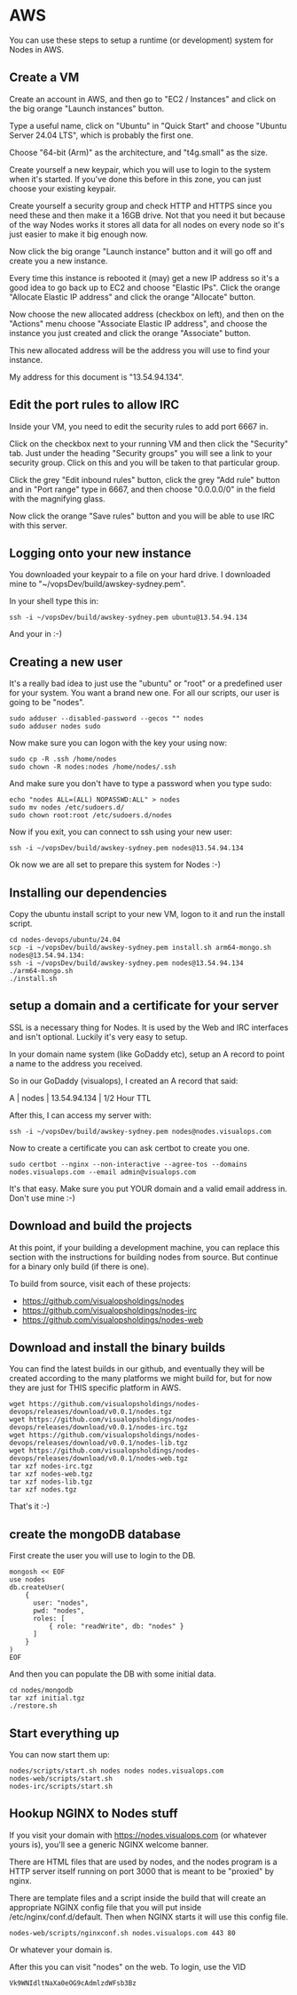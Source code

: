 # AWS

You can use these steps to setup a runtime (or development) system for Nodes in AWS.

## Create a VM

Create an account in AWS, and then go to "EC2 / Instances" and click on the big orange
"Launch instances" button.

Type a useful name, click on "Ubuntu" in "Quick Start" and choose "Ubuntu Server 24.04 LTS",
which is probably the first one.

Choose "64-bit (Arm)" as the architecture, and "t4g.small" as the size.

Create yourself a new keypair, which you will use to login to the system when it's started. If 
you've done this before in this zone, you can just choose your existing keypair.

Create yourself a security group and check HTTP and HTTPS since you need these and then
make it a 16GB drive. Not that you need it but because of the way Nodes works it stores all
data for all nodes on every node so it's just easier to make it big enough now.

Now click the big orange "Launch instance" button and it will go off and create you a new
instance.

Every time this instance is rebooted it (may) get a new IP address so it's a good idea to
go back up to EC2 and choose "Elastic IPs". Click the orange "Allocate Elastic IP address" and
click the orange "Allocate" button.

Now choose the new allocated address (checkbox on left), and then on the "Actions" menu choose
"Associate Elastic IP address", and choose the instance you just created and click the orange
"Associate" button.

This new allocated address will be the address you will use to find your instance.

My address for this document is "13.54.94.134".

## Edit the port rules to allow IRC

Inside your VM, you need to edit the security rules to add port 6667 in.

Click on the checkbox next to your running VM and then click the "Security" tab. Just under
the heading "Security groups" you will see a link to your security group. Click on this
and you will be taken to that particular group.

Click the grey "Edit inbound rules" button, click the grey "Add rule" button and in "Port range"
type in 6667, and then choose "0.0.0.0/0" in the field with the magnifying glass.

Now click the orange "Save rules" button and you will be able to use IRC with this server.

## Logging onto your new instance

You downloaded your keypair to a file on your hard drive. I downloaded mine to 
"~/vopsDev/build/awskey-sydney.pem".

In your shell type this in:

```
ssh -i ~/vopsDev/build/awskey-sydney.pem ubuntu@13.54.94.134
```

And your in :-)

## Creating a new user

It's a really bad idea to just use the "ubuntu" or "root" or a predefined user for your
system. You want a brand new one. For all our scripts, our user is going to be "nodes".

```
sudo adduser --disabled-password --gecos "" nodes
sudo adduser nodes sudo
```

Now make sure you can logon with the key your using now:

```
sudo cp -R .ssh /home/nodes
sudo chown -R nodes:nodes /home/nodes/.ssh
```

And make sure you don't have to type a password when you type sudo:

```
echo "nodes ALL=(ALL) NOPASSWD:ALL" > nodes
sudo mv nodes /etc/sudoers.d/
sudo chown root:root /etc/sudoers.d/nodes
```
Now if you exit, you can connect to ssh using your new user:

```
ssh -i ~/vopsDev/build/awskey-sydney.pem nodes@13.54.94.134
```

Ok now we are all set to prepare this system for Nodes :-)

## Installing our dependencies

Copy the ubuntu install script to your new VM, logon to it and run the install script.

```
cd nodes-devops/ubuntu/24.04
scp -i ~/vopsDev/build/awskey-sydney.pem install.sh arm64-mongo.sh nodes@13.54.94.134:
ssh -i ~/vopsDev/build/awskey-sydney.pem nodes@13.54.94.134
./arm64-mongo.sh
./install.sh
```

## setup a domain and a certificate for your server

SSL is a necessary thing for Nodes. It is used by the Web and IRC interfaces and isn't optional.
Luckily it's very easy to setup.

In your domain name system (like GoDaddy etc), setup an A record to point a name to the address
you received.

So in our GoDaddy (visualops), I created an A record that said:

A | nodes | 13.54.94.134 | 1/2 Hour TTL

After this, I can access my server with:

```
ssh -i ~/vopsDev/build/awskey-sydney.pem nodes@nodes.visualops.com
```

Now to create a certificate you can ask certbot to create you one.

```
sudo certbot --nginx --non-interactive --agree-tos --domains nodes.visualops.com --email admin@visualops.com
```

It's that easy. Make sure you put YOUR domain and a valid email address in. Don't use mine :-)

## Download and build the projects

At this point, if your building a development machine, you can replace this section with the instructions for 
building nodes from source. But continue for a binary only build (if there is one).

To build from source, visit each of these projects:

- https://github.com/visualopsholdings/nodes
- https://github.com/visualopsholdings/nodes-irc
- https://github.com/visualopsholdings/nodes-web

## Download and install the binary builds

You can find the latest builds in our github, and eventually they will be created according to the
many platforms we might build for, but for now they are just for THIS specific platform in AWS.

```
wget https://github.com/visualopsholdings/nodes-devops/releases/download/v0.0.1/nodes.tgz
wget https://github.com/visualopsholdings/nodes-devops/releases/download/v0.0.1/nodes-irc.tgz
wget https://github.com/visualopsholdings/nodes-devops/releases/download/v0.0.1/nodes-lib.tgz
wget https://github.com/visualopsholdings/nodes-devops/releases/download/v0.0.1/nodes-web.tgz
tar xzf nodes-irc.tgz 
tar xzf nodes-web.tgz
tar xzf nodes-lib.tgz 
tar xzf nodes.tgz 
```

That's it :-)

## create the mongoDB database

First create the user you will use to login to the DB.

```
mongosh << EOF
use nodes
db.createUser(
    {
      user: "nodes",
      pwd: "nodes",
      roles: [
          { role: "readWrite", db: "nodes" }
      ]
    }
)
EOF
```

And then you can populate the DB with some initial data.

```
cd nodes/mongodb
tar xzf initial.tgz
./restore.sh
```

## Start everything up

You can now start them up:

```
nodes/scripts/start.sh nodes nodes nodes.visualops.com
nodes-web/scripts/start.sh
nodes-irc/scripts/start.sh
```

## Hookup NGINX to Nodes stuff

If you visit your domain with https://nodes.visualops.com (or whatever yours is), you'll see a generic NGINX
welcome banner.

There are HTML files that are used by nodes, and the nodes program is a HTTP server itself running on
port 3000 that is meant to be "proxied" by nginx.

There are template files and a script inside the build that will create an appropriate NGINX config
file that you will put inside /etc/nginx/conf.d/default. Then when NGINX starts it
will use this config file.

```
nodes-web/scripts/nginxconf.sh nodes.visualops.com 443 80
```

Or whatever your domain is.

After this you can visit "nodes" on the web. To login, use the VID 

```
Vk9WNIdltNaXa0eOG9cAdmlzdWFsb3Bz
```


